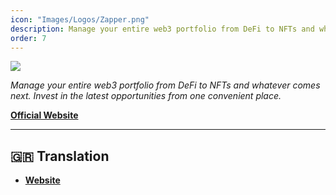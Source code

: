 ```yaml
---
icon: "Images/Logos/Zapper.png"
description: Manage your entire web3 portfolio from DeFi to NFTs and whatever comes next. Invest in the latest opportunities from one convenient place.
order: 7
---
```


![](../Images/Covers/Zapper.png)

_Manage your entire web3 portfolio from DeFi to NFTs and whatever comes next. Invest in the latest opportunities from one convenient place._

[**Official Website**](https://zapper.fi/)

---

## 🇬🇷 Translation

- [**Website**](https://zapper.fi/el)
